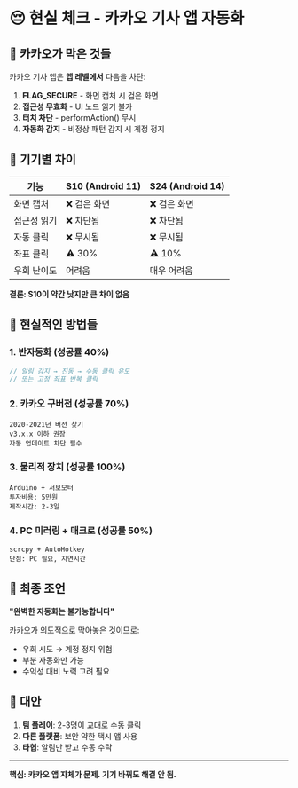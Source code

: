 # 😔 현실 체크 - 카카오 기사 앱 자동화

## 🚫 카카오가 막은 것들

카카오 기사 앱은 **앱 레벨에서** 다음을 차단:

1. **FLAG_SECURE** - 화면 캡처 시 검은 화면
2. **접근성 무효화** - UI 노드 읽기 불가
3. **터치 차단** - performAction() 무시
4. **자동화 감지** - 비정상 패턴 감지 시 계정 정지

## 📱 기기별 차이

| 기능 | S10 (Android 11) | S24 (Android 14) |
|------|-----------------|------------------|
| 화면 캡처 | ❌ 검은 화면 | ❌ 검은 화면 |
| 접근성 읽기 | ❌ 차단됨 | ❌ 차단됨 |
| 자동 클릭 | ❌ 무시됨 | ❌ 무시됨 |
| 좌표 클릭 | ⚠️ 30% | ⚠️ 10% |
| 우회 난이도 | 어려움 | 매우 어려움 |

**결론: S10이 약간 낫지만 큰 차이 없음**

## 🎯 현실적인 방법들

### 1. 반자동화 (성공률 40%)
```kotlin
// 알림 감지 → 진동 → 수동 클릭 유도
// 또는 고정 좌표 반복 클릭
```

### 2. 카카오 구버전 (성공률 70%)
```
2020-2021년 버전 찾기
v3.x.x 이하 권장
자동 업데이트 차단 필수
```

### 3. 물리적 장치 (성공률 100%)
```
Arduino + 서보모터
투자비용: 5만원
제작시간: 2-3일
```

### 4. PC 미러링 + 매크로 (성공률 50%)
```
scrcpy + AutoHotkey
단점: PC 필요, 지연시간
```

## 💭 최종 조언

**"완벽한 자동화는 불가능합니다"**

카카오가 의도적으로 막아놓은 것이므로:
- 우회 시도 → 계정 정지 위험
- 부분 자동화만 가능
- 수익성 대비 노력 고려 필요

## 🤝 대안

1. **팀 플레이**: 2-3명이 교대로 수동 클릭
2. **다른 플랫폼**: 보안 약한 택시 앱 사용
3. **타협**: 알림만 받고 수동 수락

---

**핵심: 카카오 앱 자체가 문제. 기기 바꿔도 해결 안 됨.**